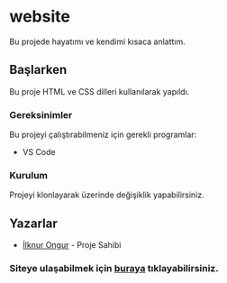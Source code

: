 # website

Bu projede hayatımı ve kendimi kısaca anlattım. 

## Başlarken

Bu proje HTML ve CSS dilleri kullanılarak yapıldı.

### Gereksinimler

Bu projeyi çalıştırabilmeniz için gerekli programlar:

- VS Code

### Kurulum

Projeyi klonlayarak üzerinde değişiklik yapabilirsiniz.

## Yazarlar

- [İlknur Ongur](https://github.com/ilknurongur) - Proje Sahibi
### Siteye ulaşabilmek için [buraya](https://ilknurongur.vercel.app/) tıklayabilirsiniz.
